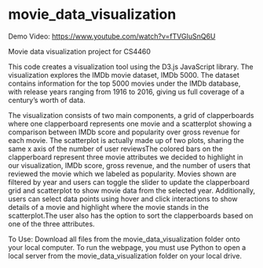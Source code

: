 # movie_data_visualization

Demo Video: https://www.youtube.com/watch?v=fTVGIuSnQ6U

Movie data visualization project for CS4460

This code creates a visualization tool using the D3.js JavaScript library. The visualization explores the IMDb movie dataset, IMDb 5000. The dataset contains information for the top 5000 movies under the IMDb database, with release years ranging from 1916 to 2016, giving us full coverage of a century’s worth of data.

The visualization consists of two main components, a grid of clapperboards where one clapperboard represents one movie and a scatterplot showing a comparison between IMDb score and popularity over gross revenue for each movie. The scatterplot is actually made up of two plots, sharing the same x axis of the number of user reviewsThe colored bars on the clapperboard represent three movie attributes we decided to highlight in our visualization, IMDb score, gross revenue, and the number of users that reviewed the movie which we labeled as popularity. Movies shown are filtered by year and users can toggle the slider to update the clapperboard grid and scatterplot to show movie data from the selected year. Additionally, users can select data points using hover and click interactions to show details of a movie and highlight where the movie stands in the scatterplot.The user also has the option to sort the clapperboards based on one of the three attributes.

To Use:
Download all files from the movie_data_visualization folder onto your local computer. To run the webpage, you must use Python to open a local server from the movie_data_visualization folder on your local drive.
